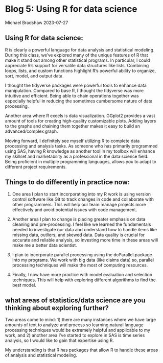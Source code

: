 Blog 5: Using R for data science
================
Michael Bradshaw
2023-07-27

## Using R for data science:

R is clearly a powerful language for data analysis and statistical
modeling. During this class, we’ve explored many of the unique features
of R that make it stand out among other statistical programs. In
particular, I could appreciate R’s support for versatile data structures
like lists. Combining loops, lists, and custom functions highlight R’s
powerful ability to organize, sort, model, and output data.

I thought the tidyverse packages were powerful tools to enhance data
manipulation. Compared to base R, I thought the tidyverse was more
intuitive and efficient. Being able to chain operations together was
especially helpful in reducing the sometimes cumbersome nature of data
processing.

Another area where R excels is data visualization. GGplot2 provides a
vast amount of tools for creating high-quality customizable plots.
Adding layers to the graphs and chaining them together makes it easy to
build an advanced/complex graph.

Moving forward, I definitely see myself utilizing R to complete data
processing and analysis tasks. As someone who has primarily programmed
using SAS, having R knowledge as another tool in my toolbox will enhance
my skillset and marketability as a professional in the data science
field. Being proficient in multiple programming languages, allows you to
adapt to different project requirements.

## Things to do differently in practice now:

1)  One area I plan to start incorporating into my R work is using
    version control software like Git to track changes in code and
    collaborate with other programmers. This will help our team manage
    projects more effectively and avoid potential issues with code
    management.

2)  Another area I plan to change is placing greater emphasis on data
    cleaning and pre-processing. I feel like we learned the fundamentals
    needed to investigate our data and understand how to handle items
    like missing data, outliers, and skewed data. Data quality is
    crucial for accurate and reliable analysis, so investing more time
    in these areas will make me a better data scientist.

3)  I plan to incorporate parallel processing using the doParallel
    package into my programs. We work with big data (like claims data)
    so, parallel processing techniques will make the most of computing
    resources.

4)  Finally, I now have more practice with model evaluation and
    selection techniques. This will help with exploring different
    algorithms to find the best model.

## what areas of statistics/data science are you thinking about exploring further?

Two areas come to mind: 1) there are many instances where we have large
amounts of text to analyze and process so learning natural language
processing techniques would be extremely helpful and applicable to my
work, and 2) another area I’ve started to explore in SAS is time series
analysis, so I would like to gain that expertise using R.

My understanding is that R has packages that allow R to handle these
areas of analysis and statistical modeling.
